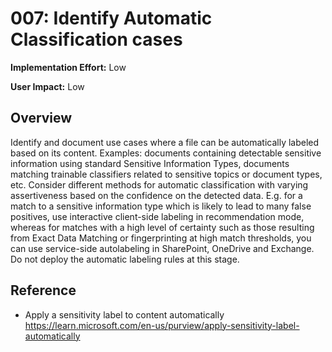 # 007: Identify Automatic Classification cases

**Implementation Effort:** Low

**User Impact:** Low

## Overview

Identify and document use cases where a file can be automatically labeled based on its content. Examples: documents containing detectable sensitive information using standard Sensitive Information Types, documents matching trainable classifiers related to sensitive topics or document types, etc.
Consider different methods for automatic classification with varying assertiveness based on the confidence on the detected data. E.g. for a match to a sensitive information type which is likely to lead to many false positives, use interactive client-side labeling in recommendation mode, whereas for matches with a high level of certainty such as those resulting from Exact Data Matching or fingerprinting at high match thresholds, you can use service-side autolabeling in SharePoint, OneDrive and Exchange. 
Do not deploy the automatic labeling rules at this stage. 

## Reference

* Apply a sensitivity label to content automatically https://learn.microsoft.com/en-us/purview/apply-sensitivity-label-automatically

